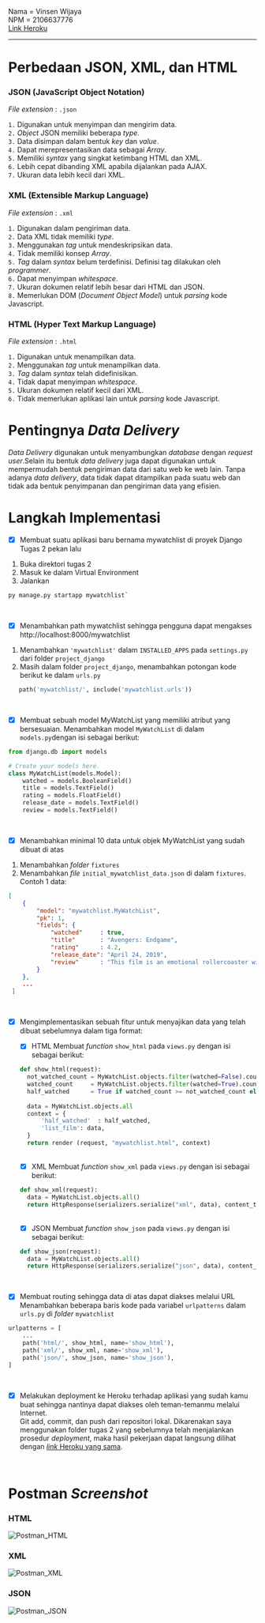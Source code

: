 Nama = Vinsen Wijaya  
NPM  = 2106637776  
[Link Heroku](https://pbp-tugas2-vinsen.herokuapp.com/mywatchlist/)

---

# Perbedaan JSON, XML, dan HTML

### JSON (JavaScript Object Notation)
_File extension_ : `.json`  
  
`1.` Digunakan untuk menyimpan dan mengirim data.  
`2.` _Object_ JSON memiliki beberapa _type_.  
`3.` Data disimpan dalam bentuk _key_ dan _value_.  
`4.` Dapat merepresentasikan data sebagai _Array_.  
`5.` Memiliki _syntax_ yang singkat ketimbang HTML dan XML.  
`6.` Lebih cepat dibanding XML apabila dijalankan pada AJAX.  
`7.` Ukuran data lebih kecil dari XML.  

### XML (Extensible Markup Language)  
_File extension_ : `.xml`  
  
`1.` Digunakan dalam pengiriman data.  
`2.` Data XML tidak memiliki _type_.  
`3.` Menggunakan _tag_ untuk mendeskripsikan data.    
`4.` Tidak memiliki konsep _Array_.  
`5.` _Tag_ dalam _syntax_ belum terdefinisi. Definisi tag dilakukan oleh _programmer_.      
`6.` Dapat menyimpan _whitespace_.  
`7.` Ukuran dokumen relatif lebih besar dari HTML dan JSON.  
`8.` Memerlukan DOM (_Document Object Model_) untuk _parsing_ kode Javascript.  

### HTML (Hyper Text Markup Language)  
_File extension_ : `.html` 
  
`1.` Digunakan untuk menampilkan data.  
`2.` Menggunakan _tag_ untuk menampilkan data.  
`3.` _Tag_ dalam _syntax_ telah didefinisikan.  
`4.` Tidak dapat menyimpan _whitespace_.  
`5.` Ukuran dokumen relatif kecil dari XML.  
`6.` Tidak memerlukan aplikasi lain untuk _parsing_ kode Javascript.  
  
  
# Pentingnya _Data Delivery_  
_Data Delivery_ digunakan untuk menyambungkan _database_ dengan _request user_.Selain itu bentuk _data delivery_ juga dapat digunakan untuk mempermudah bentuk pengiriman data dari satu web ke web lain. Tanpa adanya _data delivery_, data tidak dapat ditampilkan pada suatu web dan tidak ada bentuk penyimpanan dan pengiriman data yang efisien.

# Langkah Implementasi

- [x] Membuat suatu aplikasi baru bernama mywatchlist di proyek Django Tugas 2 pekan lalu  
1. Buka direktori tugas 2  
2. Masuk ke dalam Virtual Environment  
3. Jalankan 
```python
py manage.py startapp mywatchlist`
```  
<br/>
      
- [x] Menambahkan path mywatchlist sehingga pengguna dapat mengakses http://localhost:8000/mywatchlist    
1. Menambahkan `'mywatchlist'` dalam `INSTALLED_APPS` pada `settings.py` dari folder `project_django`  
2. Masih dalam folder `project_django`, menambahkan potongan kode berikut ke dalam `urls.py`  
```python
   path('mywatchlist/', include('mywatchlist.urls'))
```       
<br />
      
- [x] Membuat sebuah model MyWatchList yang memiliki atribut yang bersesuaian.
Menambahkan model `MyWatchList` di dalam `models.py`dengan isi sebagai berikut:
```python
from django.db import models

# Create your models here.
class MyWatchList(models.Model):
    watched = models.BooleanField()
    title = models.TextField()
    rating = models.FloatField()
    release_date = models.TextField()
    review = models.TextField()
```  
<br />

- [x] Menambahkan minimal 10 data untuk objek MyWatchList yang sudah dibuat di atas
1. Menambahkan _folder_ `fixtures`
2. Menambahkan _file_ `initial_mywatchlist_data.json` di dalam `fixtures`. Contoh 1 data:
```json
[
    {
        "model": "mywatchlist.MyWatchList",
        "pk": 1,
        "fields": {
            "watched"     : true,
            "title"       : "Avengers: Endgame",
            "rating"      : 4.2,
            "release_date": "April 24, 2019",
            "review"      : "This film is an emotional rollercoaster with some of the coolest superhero plot lines ever drawn up. It's straight up the most epic Marvel film that will probably ever be created."
        }
    },
    ...
 ]
 ```  
<br />

- [x] Mengimplementasikan sebuah fitur untuk menyajikan data yang telah dibuat sebelumnya dalam tiga format:
  - [x] HTML
        Membuat _function_ `show_html` pada `views.py` dengan isi sebagai berikut:
  ```python
  def show_html(request):
    not_watched_count = MyWatchList.objects.filter(watched=False).count()
    watched_count     = MyWatchList.objects.filter(watched=True).count()
    half_watched      = True if watched_count >= not_watched_count else False
    
    data = MyWatchList.objects.all
    context = {
        'half_watched'  : half_watched,
        'list_film': data,
    }
    return render (request, "mywatchlist.html", context)
  ```
  <br />
  
  - [x] XML
        Membuat _function_ `show_xml` pada `views.py` dengan isi sebagai berikut:
  ```python
  def show_xml(request):
    data = MyWatchList.objects.all()
    return HttpResponse(serializers.serialize("xml", data), content_type="application/xml")
  ```
  <br />
  
  - [x] JSON
        Membuat _function_ `show_json` pada `views.py` dengan isi sebagai berikut:
  ```python
  def show_json(request):
    data = MyWatchList.objects.all()
    return HttpResponse(serializers.serialize("json", data), content_type="application/json")
  ```
  <br />
  
- [x] Membuat routing sehingga data di atas dapat diakses melalui URL
      Menambahkan beberapa baris kode pada variabel `urlpatterns` dalam `urls.py` di _folder_ `mywatchlist`
```python
urlpatterns = [
    ...
    path('html/', show_html, name='show_html'),
    path('xml/', show_xml, name='show_xml'),
    path('json/', show_json, name='show_json'),
]
```
<br />

- [x] Melakukan deployment ke Heroku terhadap aplikasi yang sudah kamu buat sehingga nantinya dapat diakses oleh teman-temanmu melalui Internet.  
      Git add, commit, dan push dari repositori lokal. Dikarenakan saya menggunakan folder tugas 2 yang sebelumnya telah menjalankan prosedur _deployment_, maka hasil pekerjaan dapat langsung dilihat dengan [_link_ Heroku yang sama](https://pbp-tugas2-vinsen.herokuapp.com/mywatchlist/).
<br />

# Postman _Screenshot_
### HTML
![Postman_HTML](https://github.com/vwjaya32/tugas2/blob/main/postman_html.jpg)
### XML
![Postman_XML](https://github.com/vwjaya32/tugas2/blob/main/postman_xml.jpg)
### JSON
![Postman_JSON](https://github.com/vwjaya32/tugas2/blob/main/postman_json.jpg)
